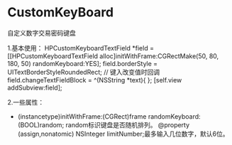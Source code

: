 # CustomKeyBoard
自定义数字交易密码键盘

1.基本使用：
      HPCustomKeyboardTextField *field = [[HPCustomKeyboardTextField alloc]initWithFrame:CGRectMake(50, 80, 180, 50) randomKeyboard:YES];
    field.borderStyle = UITextBorderStyleRoundedRect;
    // 键入改变值时回调
    field.changeTextFieldBlock = ^(NSString *text){
    };
    [self.view addSubview:field];
    
2.一些属性：
  - (instancetype)initWithFrame:(CGRect)frame randomKeyboard:(BOOL)random; random标识键盘是否随机排列。
  @property (assign,nonatomic) NSInteger limitNumber;最多输入几位数字，默认6位。
